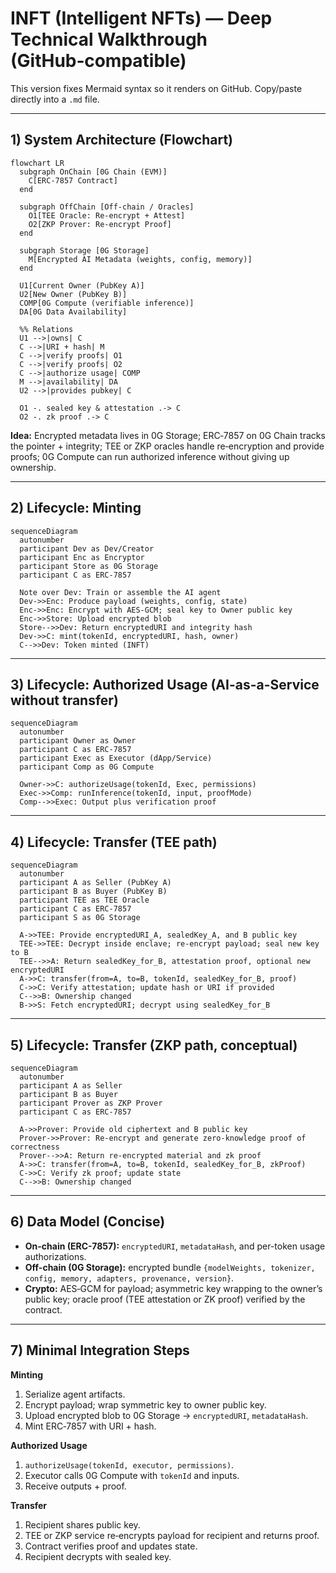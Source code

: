 
# INFT (Intelligent NFTs) — Deep Technical Walkthrough (GitHub‑compatible)

This version fixes Mermaid syntax so it renders on GitHub. Copy/paste directly into a `.md` file.

---

## 1) System Architecture (Flowchart)

```mermaid
flowchart LR
  subgraph OnChain [0G Chain (EVM)]
    C[ERC-7857 Contract]
  end

  subgraph OffChain [Off-chain / Oracles]
    O1[TEE Oracle: Re-encrypt + Attest]
    O2[ZKP Prover: Re-encrypt Proof]
  end

  subgraph Storage [0G Storage]
    M[Encrypted AI Metadata (weights, config, memory)]
  end

  U1[Current Owner (PubKey A)]
  U2[New Owner (PubKey B)]
  COMP[0G Compute (verifiable inference)]
  DA[0G Data Availability]

  %% Relations
  U1 -->|owns| C
  C -->|URI + hash| M
  C -->|verify proofs| O1
  C -->|verify proofs| O2
  C -->|authorize usage| COMP
  M -->|availability| DA
  U2 -->|provides pubkey| C

  O1 -. sealed key & attestation .-> C
  O2 -. zk proof .-> C
```

**Idea:** Encrypted metadata lives in 0G Storage; ERC‑7857 on 0G Chain tracks the pointer + integrity; TEE or ZKP oracles handle re‑encryption and provide proofs; 0G Compute can run authorized inference without giving up ownership.

---

## 2) Lifecycle: Minting

```mermaid
sequenceDiagram
  autonumber
  participant Dev as Dev/Creator
  participant Enc as Encryptor
  participant Store as 0G Storage
  participant C as ERC-7857

  Note over Dev: Train or assemble the AI agent
  Dev->>Enc: Produce payload (weights, config, state)
  Enc->>Enc: Encrypt with AES-GCM; seal key to Owner public key
  Enc->>Store: Upload encrypted blob
  Store-->>Dev: Return encryptedURI and integrity hash
  Dev->>C: mint(tokenId, encryptedURI, hash, owner)
  C-->>Dev: Token minted (INFT)
```

---

## 3) Lifecycle: Authorized Usage (AI-as-a-Service without transfer)

```mermaid
sequenceDiagram
  autonumber
  participant Owner as Owner
  participant C as ERC-7857
  participant Exec as Executor (dApp/Service)
  participant Comp as 0G Compute

  Owner->>C: authorizeUsage(tokenId, Exec, permissions)
  Exec->>Comp: runInference(tokenId, input, proofMode)
  Comp-->>Exec: Output plus verification proof
```

---

## 4) Lifecycle: Transfer (TEE path)

```mermaid
sequenceDiagram
  autonumber
  participant A as Seller (PubKey A)
  participant B as Buyer (PubKey B)
  participant TEE as TEE Oracle
  participant C as ERC-7857
  participant S as 0G Storage

  A->>TEE: Provide encryptedURI_A, sealedKey_A, and B public key
  TEE->>TEE: Decrypt inside enclave; re-encrypt payload; seal new key to B
  TEE-->>A: Return sealedKey_for_B, attestation proof, optional new encryptedURI
  A->>C: transfer(from=A, to=B, tokenId, sealedKey_for_B, proof)
  C->>C: Verify attestation; update hash or URI if provided
  C-->>B: Ownership changed
  B->>S: Fetch encryptedURI; decrypt using sealedKey_for_B
```

---

## 5) Lifecycle: Transfer (ZKP path, conceptual)

```mermaid
sequenceDiagram
  autonumber
  participant A as Seller
  participant B as Buyer
  participant Prover as ZKP Prover
  participant C as ERC-7857

  A->>Prover: Provide old ciphertext and B public key
  Prover->>Prover: Re-encrypt and generate zero-knowledge proof of correctness
  Prover-->>A: Return re-encrypted material and zk proof
  A->>C: transfer(from=A, to=B, tokenId, sealedKey_for_B, zkProof)
  C->>C: Verify zk proof; update state
  C-->>B: Ownership changed
```

---

## 6) Data Model (Concise)

- **On-chain (ERC-7857):** `encryptedURI`, `metadataHash`, and per-token usage authorizations.
- **Off-chain (0G Storage):** encrypted bundle `{modelWeights, tokenizer, config, memory, adapters, provenance, version}`.
- **Crypto:** AES‑GCM for payload; asymmetric key wrapping to the owner’s public key; oracle proof (TEE attestation or ZK proof) verified by the contract.

---

## 7) Minimal Integration Steps

**Minting**
1. Serialize agent artifacts.
2. Encrypt payload; wrap symmetric key to owner public key.
3. Upload encrypted blob to 0G Storage → `encryptedURI`, `metadataHash`.
4. Mint ERC‑7857 with URI + hash.

**Authorized Usage**
1. `authorizeUsage(tokenId, executor, permissions)`.
2. Executor calls 0G Compute with `tokenId` and inputs.
3. Receive outputs + proof.

**Transfer**
1. Recipient shares public key.
2. TEE or ZKP service re‑encrypts payload for recipient and returns proof.
3. Contract verifies proof and updates state.
4. Recipient decrypts with sealed key.
